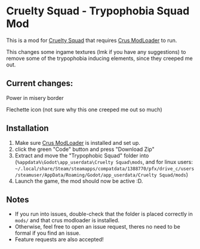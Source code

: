 # Cruelty Squad - Trypophobia Squad Mod

This is a mod for [Cruelty Squad](https://store.steampowered.com/app/1388770/Cruelty_Squad/) that requires [Crus ModLoader](https://github.com/CruS-Modding-Infrastructure/crus-modloader) to run.

This changes some ingame textures (lmk if you have any suggestions) to remove some of the trypophobia inducing elements, since they creeped me out.

## Current changes:

Power in misery border

Flechette icon (not sure why this one creeped me out so much)

## Installation

1. Make sure [Crus ModLoader](https://github.com/crus-modloader) is installed and set up.
2. click the green "Code" button and press "Download Zip"
3. Extract and move the "Trypophobic Squad" folder into (`%appdata%\Godot\app_userdata\Cruelty Squad\mods`, and for linux users: `~/.local/share/Steam/steamapps/compatdata/1388770/pfx/drive_c/users/steamuser/AppData/Roaming/Godot/app_userdata/Cruelty Squad/mods`)
4. Launch the game, the mod should now be active :D.

## Notes

- If you run into issues, double-check that the folder is placed correctly in `mods/` and that crus modloader is installed.
- Otherwise, feel free to open an issue request, theres no need to be formal if you find an issue.
- Feature requests are also accepted!
